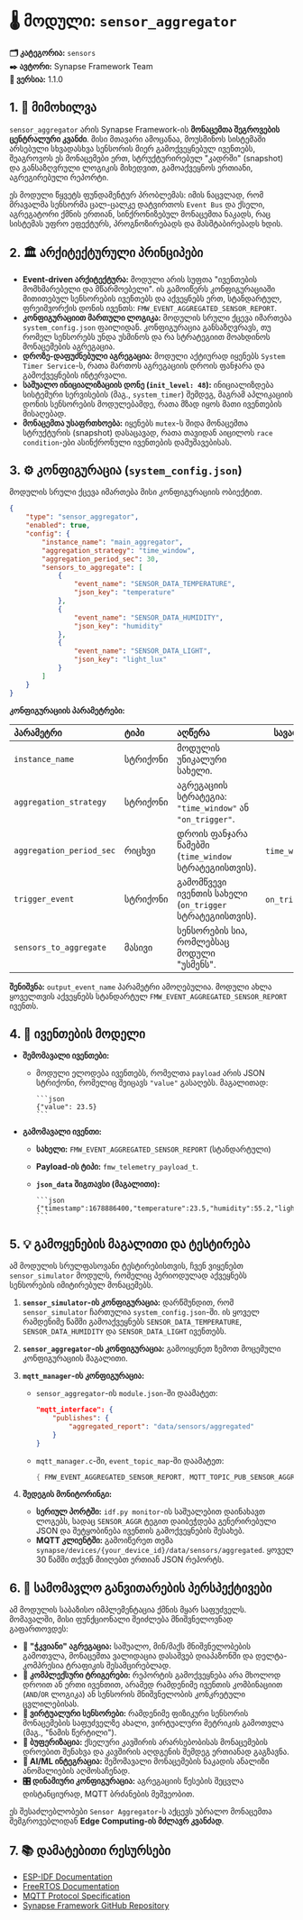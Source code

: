 # 🌡️ მოდული: `sensor_aggregator`

**🗂️ კატეგორია:** `sensors`  
**✒️ ავტორი:** Synapse Framework Team  
**🔖 ვერსია:** 1.1.0

## 1. 📜 მიმოხილვა

`sensor_aggregator` არის Synapse Framework-ის **მონაცემთა შეგროვების ცენტრალური კვანძი**. მისი მთავარი ამოცანაა, მოუსმინოს სისტემაში არსებული სხვადასხვა სენსორის მიერ გამოქვეყნებულ ივენთებს, შეაგროვოს ეს მონაცემები ერთ, სტრუქტურირებულ "კადრში" (snapshot) და განსაზღვრული ლოგიკის მიხედვით, გამოაქვეყნოს ერთიანი, აგრეგირებული რეპორტი.

ეს მოდული წყვეტს ფუნდამენტურ პრობლემას: იმის ნაცვლად, რომ მრავალმა სენსორმა ცალ-ცალკე დატვირთოს `Event Bus` და ქსელი, აგრეგატორი ქმნის ერთიან, სინქრონიზებულ მონაცემთა ნაკადს, რაც სისტემას უფრო ეფექტურს, პროგნოზირებადს და მასშტაბირებადს ხდის.

## 2. 🏛️ არქიტექტურული პრინციპები

- **Event-driven არქიტექტურა:** მოდული არის სუფთა "ივენთების მომხმარებელი და მწარმოებელი". ის გამოიწერს კონფიგურაციაში მითითებულ სენსორების ივენთებს და აქვეყნებს ერთ, სტანდარტულ, ფრეიმვორქის დონის ივენთს: `FMW_EVENT_AGGREGATED_SENSOR_REPORT`.
- **კონფიგურაციით მართული ლოგიკა:** მოდულის სრული ქცევა იმართება `system_config.json` ფაილიდან. კონფიგურაცია განსაზღვრავს, თუ რომელ სენსორებს უნდა უსმინოს და რა სტრატეგიით მოახდინოს მონაცემების აგრეგაცია.
- **დროზე-დაფუძნებული აგრეგაცია:** მოდული აქტიურად იყენებს `System Timer Service`-ს, რათა მართოს აგრეგაციის დროის ფანჯარა და გამოქვეყნების ინტერვალი.
- **საშუალო ინიციალიზაციის დონე (`init_level: 48`):** ინიციალიზდება სისტემური სერვისების (მაგ., `system_timer`) შემდეგ, მაგრამ აპლიკაციის დონის სენსორების მოდულებამდე, რათა მზად იყოს მათი ივენთების მისაღებად.
- **მონაცემთა უსაფრთხოება:** იყენებს `mutex`-ს შიდა მონაცემთა სტრუქტურის (snapshot) დასაცავად, რათა თავიდან აიცილოს `race condition`-ები ასინქრონული ივენთების დამუშავებისას.

## 3. ⚙️ კონფიგურაცია (`system_config.json`)

მოდულის სრული ქცევა იმართება მისი კონფიგურაციის ობიექტით.

```json
{
    "type": "sensor_aggregator",
    "enabled": true,
    "config": {
        "instance_name": "main_aggregator",
        "aggregation_strategy": "time_window",
        "aggregation_period_sec": 30,
        "sensors_to_aggregate": [
            {
                "event_name": "SENSOR_DATA_TEMPERATURE",
                "json_key": "temperature"
            },
            {
                "event_name": "SENSOR_DATA_HUMIDITY",
                "json_key": "humidity"
            },
            {
                "event_name": "SENSOR_DATA_LIGHT",
                "json_key": "light_lux"
            }
        ]
    }
}
```

**კონფიგურაციის პარამეტრები:**

| პარამეტრი | ტიპი | აღწერა | სავალდებულო |
| :--- | :--- | :--- | :---: |
| `instance_name` | სტრიქონი | მოდულის უნიკალური სახელი. | ✅ |
| `aggregation_strategy` | სტრიქონი | აგრეგაციის სტრატეგია: `"time_window"` ან `"on_trigger"`. | ✅ |
| `aggregation_period_sec` | რიცხვი | დროის ფანჯარა წამებში (`time_window` სტრატეგიისთვის). | `time_window`-სთვის |
| `trigger_event` | სტრიქონი | გამომწვევი ივენთის სახელი (`on_trigger` სტრატეგიისთვის). | `on_trigger`-ისთვის |
| `sensors_to_aggregate` | მასივი | სენსორების სია, რომლებსაც მოდული "უსმენს". | ✅ |

**შენიშვნა:** `output_event_name` პარამეტრი ამოღებულია. მოდული ახლა ყოველთვის აქვეყნებს სტანდარტულ `FMW_EVENT_AGGREGATED_SENSOR_REPORT` ივენთს.

## 4. 📢 ივენთების მოდელი

- **შემომავალი ივენთები:**
  - მოდული ელოდება ივენთებს, რომელთა `payload` არის JSON სტრიქონი, რომელიც შეიცავს `"value"` გასაღებს. მაგალითად:

        ```json
        {"value": 23.5}
        ```

* **გამომავალი ივენთი:**
  - **სახელი:** `FMW_EVENT_AGGREGATED_SENSOR_REPORT` (სტანდარტული)
  - **Payload-ის ტიპი:** `fmw_telemetry_payload_t`.
  - **`json_data` შიგთავსი (მაგალითი):**

        ```json
        {"timestamp":1678886400,"temperature":23.5,"humidity":55.2,"light_lux":350}
        ```

## 5. 💡 გამოყენების მაგალითი და ტესტირება

ამ მოდულის სრულფასოვანი ტესტირებისთვის, ჩვენ ვიყენებთ `sensor_simulator` მოდულს, რომელიც პერიოდულად აქვეყნებს სენსორების იმიტირებულ მონაცემებს.

1. **`sensor_simulator`-ის კონფიგურაცია:** დარწმუნდით, რომ `sensor_simulator` ჩართულია `system_config.json`-ში. ის ყოველ რამდენიმე წამში გამოაქვეყნებს `SENSOR_DATA_TEMPERATURE`, `SENSOR_DATA_HUMIDITY` და `SENSOR_DATA_LIGHT` ივენთებს.
2. **`sensor_aggregator`-ის კონფიგურაცია:** გამოიყენეთ ზემოთ მოცემული კონფიგურაციის მაგალითი.
3. **`mqtt_manager`-ის კონფიგურაცია:**
    - `sensor_aggregator`-ის `module.json`-ში დაამატეთ:

        ```json
        "mqtt_interface": {
            "publishes": {
                "aggregated_report": "data/sensors/aggregated"
            }
        }
        ```

    - `mqtt_manager.c`-ში, `event_topic_map`-ში დაამატეთ:

        ```c
        { FMW_EVENT_AGGREGATED_SENSOR_REPORT, MQTT_TOPIC_PUB_SENSOR_AGGREGATOR_AGGREGATED_REPORT }
        ```

4. **შედეგის მონიტორინგი:**
    - **სერიულ პორტში:** `idf.py monitor`-ის საშუალებით დაინახავთ ლოგებს, სადაც `SENSOR_AGGR` ტეგით დაიბეჭდება გენერირებული JSON და შეტყობინება ივენთის გამოქვეყნების შესახებ.
    - **MQTT კლიენტში:** გამოიწერეთ თემა `synapse/devices/{your_device_id}/data/sensors/aggregated`. ყოველ 30 წამში თქვენ მიიღებთ ერთიან JSON რეპორტს.

## 6. 🚀 სამომავლო განვითარების პერსპექტივები

ამ მოდულის საბაზისო იმპლემენტაცია ქმნის მყარ საფუძველს. მომავალში, მისი ფუნქციონალი შეიძლება მნიშვნელოვნად გაფართოვდეს:

- **🧠 "ჭკვიანი" აგრეგაცია:** საშუალო, მინ/მაქს მნიშვნელობების გამოთვლა, მონაცემთა ვალიდაცია დასაშვებ დიაპაზონში და დელტა-კომპრესია ტრაფიკის შესამცირებლად.
- **🔄 კომპლექსური ტრიგერები:** რეპორტის გამოქვეყნება არა მხოლოდ დროით ან ერთი ივენთით, არამედ რამდენიმე ივენთის კომბინაციით (`AND`/`OR` ლოგიკა) ან სენსორის მნიშვნელობის კონკრეტული ცვლილებისას.
- **🧩 ვირტუალური სენსორები:** რამდენიმე ფიზიკური სენსორის მონაცემების საფუძველზე ახალი, ვირტუალური მეტრიკის გამოთვლა (მაგ., "ნამის წერტილი").
- **💾 ბუფერიზაცია:** ქსელური კავშირის არარსებობისას მონაცემების დროებით შენახვა და კავშირის აღდგენის შემდეგ ერთიანად გაგზავნა.
- **🤖 AI/ML ინტეგრაცია:** შემომავალი მონაცემების ნაკადის ანალიზი ანომალიების აღმოსაჩენად.
- **🎛️ დინამიური კონფიგურაცია:** აგრეგაციის წესების შეცვლა დისტანციურად, MQTT ბრძანების მეშვეობით.

ეს შესაძლებლობები `Sensor Aggregator`-ს აქცევს უბრალო მონაცემთა შემგროვებლიდან **Edge Computing-ის მძლავრ კვანძად**.

## 7. 📚 დამატებითი რესურსები

- [ESP-IDF Documentation](https://docs.espressif.com/projects/esp-idf/en/latest/esp32/)
- [FreeRTOS Documentation](https://www.freertos.org/)
- [MQTT Protocol Specification](https://mqtt.org/specification)
- [Synapse Framework GitHub Repository](https://github.com/Synapse-Framework/synapse-fmw)
